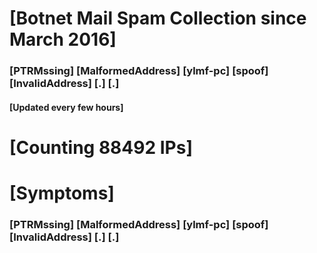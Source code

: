 # [Botnet Mail Spam Collection since March 2016]
### [PTRMssing] [MalformedAddress] [ylmf-pc] [spoof] [InvalidAddress] [.] [.]
#### [Updated every few hours]

# [Counting 88492 IPs]

# [Symptoms] 
###   [PTRMssing] [MalformedAddress] [ylmf-pc] [spoof] [InvalidAddress] [.] [.]
